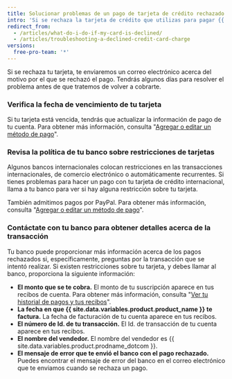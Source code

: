 ```yaml
---
title: Solucionar problemas de un pago de tarjeta de crédito rechazado
intro: 'Si se rechaza la tarjeta de crédito que utilizas para pagar {{ site.data.variables.product.product_name }}, puedes tomar varias medidas para asegurarte de que tus pagos se concreten y de no estar bloqueado de tu cuenta.'
redirect_from:
  - /articles/what-do-i-do-if-my-card-is-declined/
  - /articles/troubleshooting-a-declined-credit-card-charge
versions:
  free-pro-team: '*'
---
```


Si se rechaza tu tarjeta, te enviaremos un correo electrónico acerca del motivo por el que se rechazó el pago. Tendrás algunos días para resolver el problema antes de que tratemos de volver a cobrarte.

### Verifica la fecha de vencimiento de tu tarjeta

Si tu tarjeta está vencida, tendrás que actualizar la información de pago de tu cuenta. Para obtener más información, consulta "[Agregar o editar un método de pago](/articles/adding-or-editing-a-payment-method)".

### Revisa la política de tu banco sobre restricciones de tarjetas

Algunos bancos internacionales colocan restricciones en las transacciones internacionales, de comercio electrónico o automáticamente recurrentes. Si tienes problemas para hacer un pago con tu tarjeta de crédito internacional, llama a tu banco para ver si hay alguna restricción sobre tu tarjeta.

También admitimos pagos por PayPal. Para obtener más información, consulta "[Agregar o editar un método de pago](/articles/adding-or-editing-a-payment-method)".

### Contáctate con tu banco para obtener detalles acerca de la transacción

Tu banco puede proporcionar más información acerca de los pagos rechazados si, específicamente, preguntas por la transacción que se intentó realizar. Si existen restricciones sobre tu tarjeta, y debes llamar al banco, proporciona la siguiente información:

- **El monto que se te cobra.** El monto de tu suscripción aparece en tus recibos de cuenta. Para obtener más información, consulta "[Ver tu historial de pagos y tus recibos](/articles/viewing-your-payment-history-and-receipts)".
- **La fecha en que {{ site.data.variables.product.product_name }} te factura.** La fecha de facturación de tu cuenta aparece en tus recibos.
- **El número de Id. de tu transacción.** El Id. de transacción de tu cuenta aparece en tus recibos.
- **El nombre del vendedor.** El nombre del vendedor es {{ site.data.variables.product.prodname_dotcom }}.
- **El mensaje de error que te envió el banco con el pago rechazado.** Puedes encontrar el mensaje de error del banco en el correo electrónico que te enviamos cuando se rechaza un pago.
